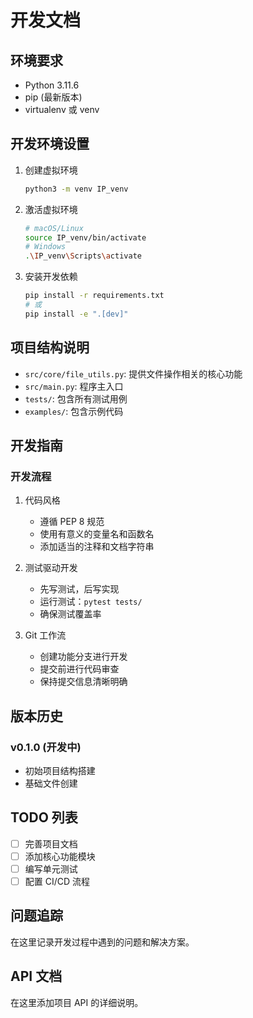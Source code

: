 # 开发文档

## 环境要求
- Python 3.11.6
- pip (最新版本)
- virtualenv 或 venv

## 开发环境设置
1. 创建虚拟环境
   ```bash
   python3 -m venv IP_venv
   ```

2. 激活虚拟环境
   ```bash
   # macOS/Linux
   source IP_venv/bin/activate
   # Windows
   .\IP_venv\Scripts\activate
   ```

3. 安装开发依赖
   ```bash
   pip install -r requirements.txt
   # 或
   pip install -e ".[dev]"
   ```

## 项目结构说明
- `src/core/file_utils.py`: 提供文件操作相关的核心功能
- `src/main.py`: 程序主入口
- `tests/`: 包含所有测试用例
- `examples/`: 包含示例代码

## 开发指南

### 开发流程
1. 代码风格
   - 遵循 PEP 8 规范
   - 使用有意义的变量名和函数名
   - 添加适当的注释和文档字符串

2. 测试驱动开发
   - 先写测试，后写实现
   - 运行测试：`pytest tests/`
   - 确保测试覆盖率

3. Git 工作流
   - 创建功能分支进行开发
   - 提交前进行代码审查
   - 保持提交信息清晰明确

## 版本历史

### v0.1.0 (开发中)
- 初始项目结构搭建
- 基础文件创建

## TODO 列表
- [ ] 完善项目文档
- [ ] 添加核心功能模块
- [ ] 编写单元测试
- [ ] 配置 CI/CD 流程

## 问题追踪
在这里记录开发过程中遇到的问题和解决方案。

## API 文档
在这里添加项目 API 的详细说明。 